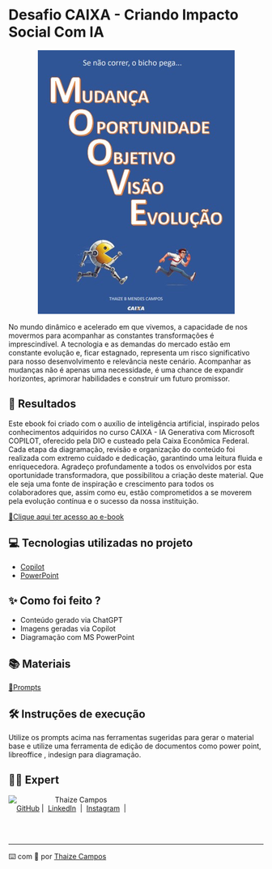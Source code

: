 # Desafio CAIXA - Criando Impacto Social Com IA

<p align="center">
<a href="https://github.com/Thaizebmc/Desafio-CAIXA-Criando-Impacto-Social-Com-IA/"><img src="assets/capared.jpg" alt="MOOVE"></a>
</p>

No mundo dinâmico e acelerado em que vivemos, a capacidade de nos movermos para acompanhar as constantes transformações é imprescindível. A tecnologia e as demandas do mercado estão em constante evolução e, ficar estagnado, representa um risco significativo para nosso desenvolvimento e relevância neste cenário.
Acompanhar as mudanças não é apenas uma necessidade, é uma chance de expandir horizontes, aprimorar habilidades e construir um futuro promissor.

## 🚀 Resultados
Este ebook foi criado com o auxílio de inteligência artificial, inspirado pelos conhecimentos adquiridos no curso CAIXA - IA Generativa com Microsoft COPILOT, oferecido pela DIO e custeado pela Caixa Econômica Federal. Cada etapa da diagramação, revisão e organização do conteúdo foi realizada com extremo cuidado e dedicação, garantindo uma leitura fluida e enriquecedora. Agradeço profundamente a todos os envolvidos por esta oportunidade transformadora, que possibilitou a criação deste material. Que ele seja uma fonte de inspiração e crescimento para todos os colaboradores que, assim como eu, estão comprometidos a se moverem pela evolução contínua e o sucesso da nossa instituição.

<a href="output/" title="Read PDF"> 📕Clique aqui ter acesso ao e-book</a>

## 💻 Tecnologias utilizadas no projeto

- [Copilot](https://copilot.microsoft.com/onboarding)
- [PowerPoint](https://www.microsoft.com/en/microsoft-365/powerpoint)

## ✨ Como foi feito ?

- Conteúdo gerado via ChatGPT
- Imagens geradas via Copilot
- Diagramação com MS PowerPoint

## 📚 Materiais

<a href="src/prompts/" title="Read PDF"> 📕Prompts</a>

## 🛠️ Instruções de execução

Utilize os prompts acima nas ferramentas sugeridas para gerar o material base e utilize uma ferramenta de edição de documentos como power point, libreoffice , indesign para diagramação.

## 👨‍💻 Expert

<p>
    <img 
      align=left 
      margin=10 
      width=80 
      src="https://avatars.githubusercontent.com/u/189490122?v=4"
    />
    <p>&nbsp&nbsp&nbspThaize Campos<br>
    &nbsp&nbsp&nbsp
    <a href="https://github.com/Thaizebmc/">
    GitHub</a>&nbsp;|&nbsp;
    <a href="https://www.linkedin.com/in/thaize-barbosa-mendes-campos-63b47427a/">LinkedIn</a>
&nbsp;|&nbsp;
    <a href="https://www.instagram.com/camposthaize/">
    Instagram</a>
&nbsp;|&nbsp;</p>
</p>
<br/><br/>
<p>

---

⌨️ com 💜 por [Thaize Campos](https://github.com/Thaizebmc/)
